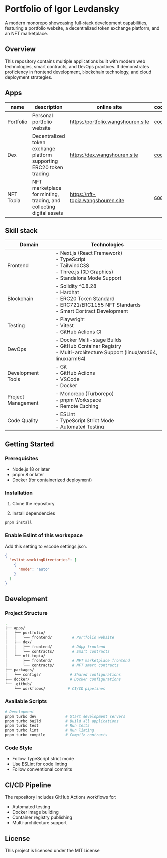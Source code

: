 # Portfolio of Igor Levdansky

A modern monorepo showcasing full-stack development capabilities, featuring a portfolio website, a decentralized token exchange platform, and an NFT marketplace.

## Overview

This repository contains multiple applications built with modern web technologies, smart contracts, and DevOps practices. It demonstrates proficiency in frontend development, blockchain technology, and cloud deployment strategies.

## Apps

| name      | description                                                          | online site                        | code                      |
| --------- | -------------------------------------------------------------------- | ---------------------------------- | ------------------------- |
| Portfolio | Personal portfolio website                                           | https://portfolio.wangshouren.site | [code](./apps/portfolio/) |
| Dex       | Decentralized token exchange platform supporting ERC20 token trading | https://dex.wangshouren.site       | [code](./apps/dex)        |
| NFT Topia | NFT marketplace for minting, trading, and collecting digital assets  | https://nft-topia.wangshouren.site | [code](./apps/nft-topia)  |

## Skill stack

| Domain             | Technologies                                                                                                                |
| ------------------ | --------------------------------------------------------------------------------------------------------------------------- |
| Frontend           | - Next.js (React Framework)<br>- TypeScript<br>- TailwindCSS<br>- Three.js (3D Graphics)<br>- Standalone Mode Support       |
| Blockchain         | - Solidity ^0.8.28<br>- Hardhat<br>- ERC20 Token Standard<br>- ERC721/ERC1155 NFT Standards<br>- Smart Contract Development |
| Testing            | - Playwright<br>- Vitest<br>- GitHub Actions CI                                                                             |
| DevOps             | - Docker Multi-stage Builds<br>- GitHub Container Registry<br>- Multi-architecture Support (linux/amd64, linux/arm64)       |
| Development Tools  | - Git<br>- GitHub Actions<br>- VSCode<br>- Docker                                                                           |
| Project Management | - Monorepo (Turborepo)<br>- pnpm Workspace<br>- Remote Caching                                                              |
| Code Quality       | - ESLint<br>- TypeScript Strict Mode<br>- Automated Testing                                                                 |

## Getting Started

### Prerequisites

- Node.js 18 or later
- pnpm 8 or later
- Docker (for containerized deployment)

### Installation

1. Clone the repository

2. Install dependencies

```bash
pnpm install
```

### Enable Eslint of this workspace

Add this setting to vscode settings.json.

```json
{
  "eslint.workingDirectories": [
    {
      "mode": "auto"
    }
  ]
}
```

## Development

### Project Structure

```bash
.
├── apps/
│   ├── portfolio/
│   │   └── frontend/         # Portfolio website
│   ├── dex/
│   │   ├── frontend/         # DApp frontend
│   │   └── contracts/        # Smart contracts
│   └── nft-topia/
│       ├── frontend/         # NFT marketplace frontend
│       └── contracts/        # NFT smart contracts
├── packages/
│   └── configs/             # Shared configurations
├── docker/                  # Docker configurations
└── .github/
    └── workflows/          # CI/CD pipelines
```

### Available Scripts

```bash
# Development
pnpm turbo dev             # Start development servers
pnpm turbo build           # Build all applications
pnpm turbo test            # Run tests
pnpm turbo lint            # Run linting
pnpm turbo compile         # Compile contracts
```

### Code Style

- Follow TypeScript strict mode
- Use ESLint for code linting
- Follow conventional commits

## CI/CD Pipeline

The repository includes GitHub Actions workflows for:

- Automated testing
- Docker image building
- Container registry publishing
- Multi-architecture support

## License

This project is licensed under the MIT License
